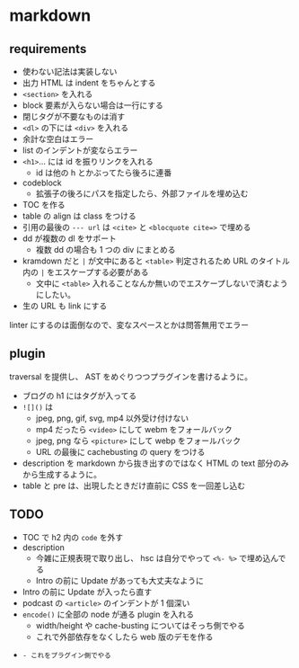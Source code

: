 # markdown

## requirements

- 使わない記法は実装しない
- 出力 HTML は indent をちゃんとする
- `<section>` を入れる
- block 要素が入らない場合は一行にする
- 閉じタグが不要なものは消す
- `<dl>` の下には `<div>` を入れる
- 余計な空白はエラー
- list のインデントが変ならエラー
- `<h1>`... には id を振りリンクを入れる
  - id は他の h とかぶってたら後ろに連番
- codeblock
  - 拡張子の後ろにパスを指定したら、外部ファイルを埋め込む
- TOC を作る
- table の align は class をつける
- 引用の最後の `--- url` は `<cite>` と `<blocquote cite=>` で埋める
- dd が複数の dl をサポート
  - 複数 dd の場合も 1 つの div にまとめる
- kramdown だと `|` が文中にあると `<table>` 判定されるため URL のタイトル内の `|` をエスケープする必要がある
  - 文中に `<table>` 入れることなんか無いのでエスケープしないで済むようにしたい。
- 生の URL も link にする

linter にするのは面倒なので、変なスペースとかは問答無用でエラー

## plugin

traversal を提供し、 AST をめぐりつつプラグインを書けるように。

- ブログの h1 にはタグが入ってる
- `![]()` は
  - jpeg, png, gif, svg, mp4 以外受け付けない
  - mp4 だったら `<video>` にして webm をフォールバック
  - jpeg, png なら `<picture>` にして webp をフォールバック
  - URL の最後に cachebusting の query をつける
- description を markdown から抜き出すのではなく HTML の text 部分のみから生成するように。
- table と pre は、出現したときだけ直前に CSS を一回差し込む


## TODO

- TOC で h2 内の `code` を外す
- description
  - 今雑に正規表現で取り出し、 hsc は自分でやって `<%- %>` で埋め込んでる
  - Intro の前に Update があっても大丈夫なように
- Intro の前に Update が入ったら直す
- podcast の `<article>` のインデントが 1 個深い
- `encode()` に全部の node が通る plugin を入れる
  - width/height や cache-busting についてはそっち側でやる
  - これで外部依存をなくしたら web 版のデモを作る
- ```js:path のように path を書いてそれを外部ファイルから読み込める
  - これをプラグイン側でやる